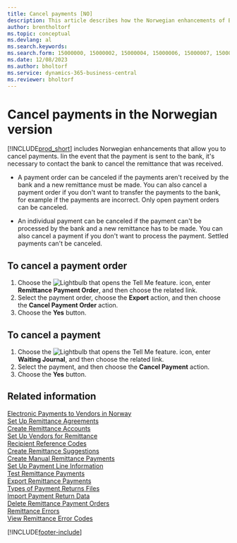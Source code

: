 ```yaml
---
title: Cancel payments [NO]
description: This article describes how the Norwegian enhancements of Business Central allow you to cancel payments and remittances received.
author: brentholtorf
ms.topic: conceptual
ms.devlang: al
ms.search.keywords:
ms.search.form: 15000000, 15000002, 15000004, 15000006, 15000007, 15000010
ms.date: 12/08/2023
ms.author: bholtorf
ms.service: dynamics-365-business-central
ms.reviewer: bholtorf
---
```

# Cancel payments in the Norwegian version

[!INCLUDE[prod_short](../../includes/prod_short.md)] includes Norwegian enhancements that allow you to cancel payments. Iin the event that the payment is sent to the bank, it's necessary to contact the bank to cancel the remittance that was received.  

- A payment order can be canceled if the payments aren't received by the bank and a new remittance must be made. You can also cancel a payment order if you don't want to transfer the payments to the bank, for example if the payments are incorrect. Only open payment orders can be canceled.  

- An individual payment can be canceled if the payment can't be processed by the bank and a new remittance has to be made. You can also cancel a payment if you don't want to process the payment. Settled payments can't be canceled.  

## To cancel a payment order  

1. Choose the ![Lightbulb that opens the Tell Me feature.](../../media/ui-search/search_small.png "Tell me what you want to do") icon, enter **Remittance Payment Order**, and then choose the related link.  
2. Select the payment order, choose the **Export** action, and then choose the **Cancel Payment Order** action.  
3. Choose the **Yes** button.  

## To cancel a payment  

1. Choose the ![Lightbulb that opens the Tell Me feature.](../../media/ui-search/search_small.png "Tell me what you want to do") icon, enter **Waiting Journal**, and then choose the related link.  
2. Select the payment, and then choose the **Cancel Payment** action.  
3. Choose the **Yes** button.  

## Related information

 [Electronic Payments to Vendors in Norway](electronic-payments-to-vendors-in-norway.md)   
 [Set Up Remittance Agreements](how-to-set-up-remittance-agreements.md)   
 [Create Remittance Accounts](how-to-create-remittance-accounts.md)   
 [Set Up Vendors for Remittance](how-to-set-up-vendors-for-remittance.md)   
 [Recipient Reference Codes](recipient-reference-codes.md)   
 [Create Remittance Suggestions](how-to-create-remittance-suggestions.md)   
 [Create Manual Remittance Payments](how-to-create-manual-remittance-payments.md)   
 [Set Up Payment Line Information](how-to-set-up-payment-line-information.md)   
 [Test Remittance Payments](how-to-test-remittance-payments.md)   
 [Export Remittance Payments](how-to-export-remittance-payments.md)   
 [Types of Payment Returns Files](types-of-payment-returns-files.md)   
 [Import Payment Return Data](how-to-import-payment-return-data.md)   
 [Delete Remittance Payment Orders](how-to-delete-remittance-payment-orders.md)   
 [Remittance Errors](remittance-errors.md)   
 [View Remittance Error Codes](how-to-view-remittance-error-codes.md)


[!INCLUDE[footer-include](../../includes/footer-banner.md)]